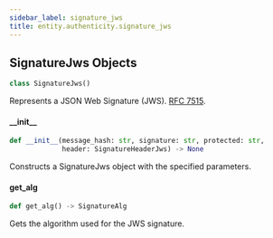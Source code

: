 ```yaml
---
sidebar_label: signature_jws
title: entity.authenticity.signature_jws
---
```


## SignatureJws Objects

```python
class SignatureJws()
```

Represents a JSON Web Signature (JWS). [RFC 7515](https://datatracker.ietf.org/doc/html/rfc7515).

#### \_\_init\_\_

```python
def __init__(message_hash: str, signature: str, protected: str,
             header: SignatureHeaderJws) -> None
```

Constructs a SignatureJws object with the specified parameters.


#### get\_alg

```python
def get_alg() -> SignatureAlg
```

Gets the algorithm used for the JWS signature.


